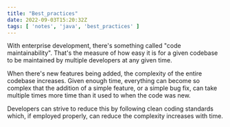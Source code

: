 ```yaml
---
title: "Best_practices"
date: 2022-09-03T15:20:32Z
tags: [ 'notes', 'java', 'best_practices' ]
---
```


With enterprise development, there's something called "code maintainability".
That's the measure of how easy it is for a given codebase to be maintained
by multiple developers at any given time.

When  there's new features being added, the complexity of the entire codebase increases.
Given enough time,
everything can become so complex that the addition of a simple feature,
or a simple bug fix,
can take multiple times more time than it used to when the code was new.

Developers can strive to reduce this by following clean coding standards which,
if employed properly, can reduce the complexity increases with time.

